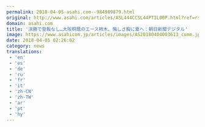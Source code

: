 ```yaml
---
permalink: 2018-04-05-asahi.com--984989879.html
original: http://www.asahi.com/articles/ASL444CCSL44PTIL00P.html?ref=rss
domain: asahi.com
title: '決勝で登板なし…大阪桐蔭のエース柿木、悔しさ胸に夏へ：朝日新聞デジタル'
image: https://www.asahicom.jp/articles/images/AS20180404003613_comm.jpg
date: 2018-04-05 02:26:02
category: news
translations: 
 - 'en'
 - 'es'
 - 'de'
 - 'ru'
 - 'fr'
 - 'it'
 - 'zh-CN'
 - 'zh-TW'
 - 'ar'
 - 'pt'
 - 'hy'
---
```


